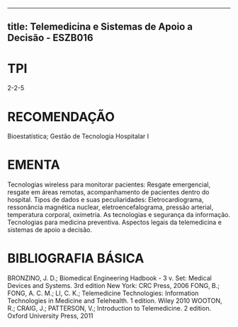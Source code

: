 
---
title: Telemedicina e Sistemas de Apoio a Decisão - ESZB016 
---

# TPI

2-2-5

# RECOMENDAÇÃO

Bioestatística; Gestão de Tecnologia Hospitalar I

# EMENTA

Tecnologias wireless para monitorar pacientes: Resgate emergencial, resgate em áreas remotas, acompanhamento de pacientes dentro do hospital. Tipos de dados e suas peculiaridades: Eletrocardiograma, ressonância magnética nuclear, eletroencefalograma, pressão arterial, temperatura corporal, oximetria. As tecnologias e segurança da informação. Tecnologias para medicina preventiva. Aspectos legais da telemedicina e sistemas de apoio a decisão.

# BIBLIOGRAFIA BÁSICA

BRONZINO, J. D.; Biomedical Engineering Hadbook - 3 v. Set: Medical Devices and Systems. 3rd edition New York: CRC Press, 2006
FONG, B.; FONG, A. C. M.; LI, C. K.; Telemedicine Technologies: Information Technologies in Medicine and Telehealth. 1 edition. Wiley 2010
WOOTON, R.; CRAIG, J.; PATTERSON, V.; Introduction to Telemedicine. 2 edition. Oxford University Press, 2011
        